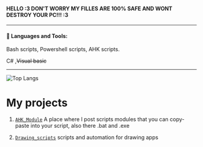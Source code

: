 ####  HELLO :3 DON'T WORRY MY FILLES ARE 100% SAFE AND WONT DESTROY YOUR PC!!! :3

------------



#### 🧰 Languages and Tools:


Bash scripts, Powershell scripts, AHK scripts.

C# ,~~Visual basic~~

------------


![Top Langs](https://github-readme-stats.vercel.app/api/top-langs/?username=xmaxrayx&theme=tokyonight)

# My projects ##

1. [`AHK_Module`](https://github.com/xmaxrayx/AHK_Module)  A place where I post scripts modules that you can copy-paste into your script, also there .bat and .exe
     
2. [`Drawing_scripts`](https://github.com/xmaxrayx/Drawing_scripts) scripts and automation for drawing apps

